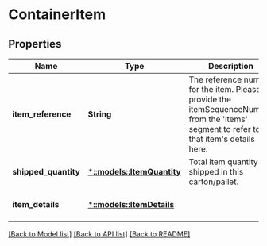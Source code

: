 # ContainerItem

## Properties
Name | Type | Description | Notes
------------ | ------------- | ------------- | -------------
**item_reference** | **String** | The reference number for the item. Please provide the itemSequenceNumber from the &#39;items&#39; segment to refer to that item&#39;s details here. | [default to null]
**shipped_quantity** | [***::models::ItemQuantity**](ItemQuantity.md) | Total item quantity shipped in this carton/pallet. | [default to null]
**item_details** | [***::models::ItemDetails**](ItemDetails.md) |  | [optional] [default to null]

[[Back to Model list]](../README.md#documentation-for-models) [[Back to API list]](../README.md#documentation-for-api-endpoints) [[Back to README]](../README.md)


